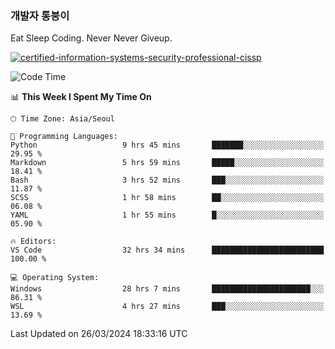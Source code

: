 ### 개발자 통붕이
Eat Sleep Coding.
Never Never Giveup.

[![certified-information-systems-security-professional-cissp](https://user-images.githubusercontent.com/44606727/157613689-acd84ec6-5f8f-4e79-89d9-a8d51f033634.png)](https://www.credly.com/badges/f394a010-85a0-450b-9136-8043af01d71c/public_url)

<!--START_SECTION:waka-->
![Code Time](http://img.shields.io/badge/Code%20Time-2%2C708%20hrs%2018%20mins-blue)

📊 **This Week I Spent My Time On** 

```text
🕑︎ Time Zone: Asia/Seoul

💬 Programming Languages: 
Python                   9 hrs 45 mins       ███████░░░░░░░░░░░░░░░░░░   29.95 % 
Markdown                 5 hrs 59 mins       █████░░░░░░░░░░░░░░░░░░░░   18.41 % 
Bash                     3 hrs 52 mins       ███░░░░░░░░░░░░░░░░░░░░░░   11.87 % 
SCSS                     1 hr 58 mins        ██░░░░░░░░░░░░░░░░░░░░░░░   06.08 % 
YAML                     1 hr 55 mins        █░░░░░░░░░░░░░░░░░░░░░░░░   05.90 % 

🔥 Editors: 
VS Code                  32 hrs 34 mins      █████████████████████████   100.00 % 

💻 Operating System: 
Windows                  28 hrs 7 mins       ██████████████████████░░░   86.31 % 
WSL                      4 hrs 27 mins       ███░░░░░░░░░░░░░░░░░░░░░░   13.69 % 
```


 Last Updated on 26/03/2024 18:33:16 UTC
<!--END_SECTION:waka-->

